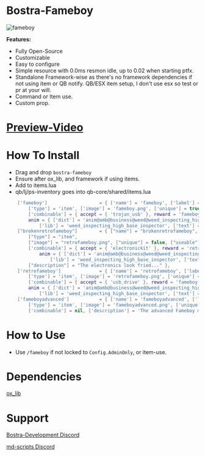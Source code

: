 # Bostra-Fameboy
![fameboy](https://github.com/B0STRA/bostra-fameboy/assets/119994243/6430173e-0047-4817-beaa-ed882392946a)




**Features:**

* Fully Open-Source
* Customizable
* Easy to configure
* Simple resource with 0.0ms resmon idle, up to 0.02 when starting ptfx. 
* Standalone Framework-wise as there's no framework dependencies if not using item or QB notify. QB/ESX item setup, I don't use esx so test or pr at your will. 
* Command or Item use.
* Custom prop. 


# [Preview-Video](https://medal.tv/games/gta-v/clips/U2XYQKE7xqxUn/N3wBf16pZo6T)



# How To Install
* Drag and drop `bostra-fameboy`
* Ensure after ox_lib, and framework if using items.
* Add to items.lua
* qb/lj/ps-inventory goes into qb-core/shared/items.lua
```lua
	['fameboy']                   = { ['name'] = 'fameboy', ['label'] = 'Fameboy', ['weight'] = 125,
		['type'] = 'item', ['image'] = 'fameboy.png', ['unique'] = true, ['useable'] = true, ['shouldClose'] = true,
		['combinable'] = { accept = { 'trojan_usb' }, reward = 'fameboyadvanced',
		anim = { ['dict'] = 'anim@amb@business@weed@weed_inspecting_high_dry@',
			['lib'] = 'weed_inspecting_high_base_inspector', ['text'] = 'Doing techy stuff...', ['timeOut'] = 7500, } }, ['description'] = 'The Famed and fabled Fameboy' },
	["brokenretrofameboy"]        = { ["name"] = "brokenretrofameboy", ["label"] = "Broken Retro Fameboy", ["weight"] = 200,
		["type"] = "item",
		["image"] = "retrofameboy.png", ["unique"] = false, ["useable"] = false, ["shouldClose"] = false,
		['combinable'] = { accept = { 'electronickit' }, reward = 'retrofameboy',
			anim = { ['dict'] = 'anim@amb@business@weed@weed_inspecting_high_dry@',
				['lib'] = 'weed_inspecting_high_base_inspector', ['text'] = 'Doing techy stuff...', ['timeOut'] = 7500, } },
		["description"] = "The electronics look fried..." },
	['retrofameboy']              = { ['name'] = 'retrofameboy', ['label'] = 'Retro Fameboy', ['weight'] = 125,
		['type'] = 'item', ['image'] = 'retrofameboy.png', ['unique'] = true, ['useable'] = true, ['shouldClose'] = true,
		['combinable'] = { accept = { 'usb_drive' }, reward = 'fameboy',
		anim = { ['dict'] = 'anim@amb@business@weed@weed_inspecting_high_dry@',
			['lib'] = 'weed_inspecting_high_base_inspector', ['text'] = 'Doing techy stuff...', ['timeOut'] = 7500, } }, ['description'] = 'The classic and reliable Retro Fameboy' },
	['fameboyadvanced']           = { ['name'] = 'fameboyadvanced', ['label'] = 'Fameboy Advanced', ['weight'] = 125,
		['type'] = 'item', ['image'] = 'fameboyadvanced.png', ['unique'] = true, ['useable'] = true, ['shouldClose'] = true,
		['combinable'] = nil, ['description'] = 'The advanced Fameboy model' },
```

# How to Use
* Use ```/fameboy``` if not locked to ```Config.AdminOnly```, or item-use.


# Dependencies
[ox_lib](https://github.com/overextended/ox_lib)


 <h1>Support</h1>
<u1>

[Bostra-Development Discord](https://dsc.gg/bostra)

</u1>

<u1>

[md-scripts Discord](https://discord.gg/RVx8nVwcEG)

</u1>
